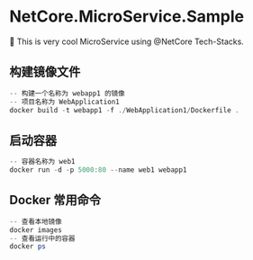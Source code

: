 # NetCore.MicroService.Sample
:rocket: This is very cool MicroService using @NetCore Tech-Stacks.

## 构建镜像文件
```powershell
-- 构建一个名称为 webapp1 的镜像
-- 项目名称为 WebApplication1
docker build -t webapp1 -f ./WebApplication1/Dockerfile .
```

## 启动容器 
```powershell
-- 容器名称为 web1
docker run -d -p 5000:80 --name web1 webapp1
```

## Docker 常用命令
```powershell
-- 查看本地镜像
docker images
-- 查看运行中的容器
docker ps
```
